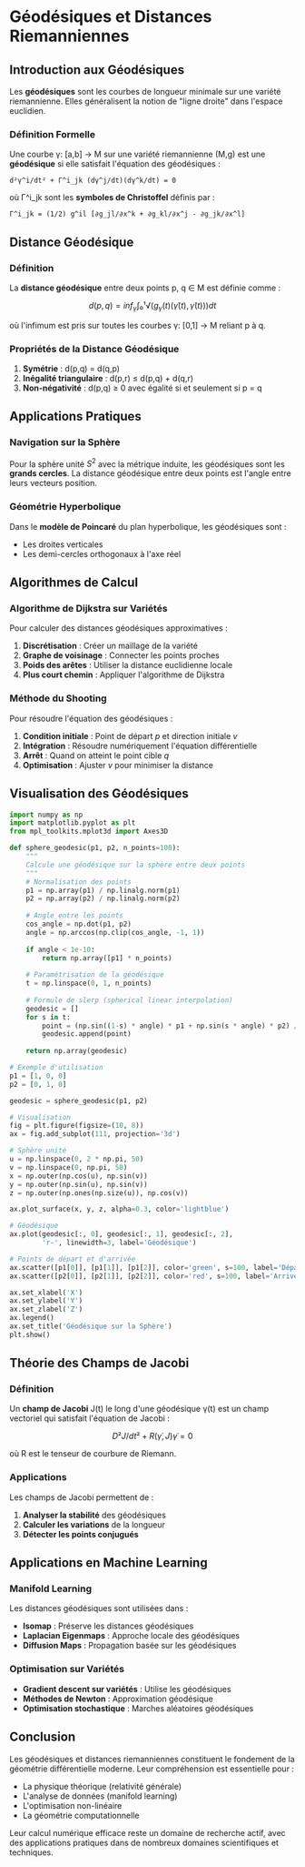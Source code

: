 # Géodésiques et Distances Riemanniennes

## Introduction aux Géodésiques

Les **géodésiques** sont les courbes de longueur minimale sur une variété riemannienne. Elles généralisent la notion de "ligne droite" dans l'espace euclidien.

### Définition Formelle

Une courbe γ: [a,b] → M sur une variété riemannienne (M,g) est une **géodésique** si elle satisfait l'équation des géodésiques :

```
d²γ^i/dt² + Γ^i_jk (dγ^j/dt)(dγ^k/dt) = 0
```

où Γ^i_jk sont les **symboles de Christoffel** définis par :

```
Γ^i_jk = (1/2) g^il [∂g_jl/∂x^k + ∂g_kl/∂x^j - ∂g_jk/∂x^l]
```

## Distance Géodésique

### Définition

La **distance géodésique** entre deux points p, q ∈ M est définie comme :

```math
d(p,q) = inf_γ ∫₀¹ √(g_γ(t)(γ̇(t), γ̇(t))) dt
```

où l'infimum est pris sur toutes les courbes γ: [0,1] → M reliant p à q.

### Propriétés de la Distance Géodésique

1. **Symétrie** : d(p,q) = d(q,p)
2. **Inégalité triangulaire** : d(p,r) ≤ d(p,q) + d(q,r)
3. **Non-négativité** : d(p,q) ≥ 0 avec égalité si et seulement si p = q

## Applications Pratiques

### Navigation sur la Sphère

Pour la sphère unité $S^2$ avec la métrique induite, les géodésiques sont les **grands cercles**. La distance géodésique entre deux points est l'angle entre leurs vecteurs position.

### Géométrie Hyperbolique

Dans le **modèle de Poincaré** du plan hyperbolique, les géodésiques sont :
- Les droites verticales
- Les demi-cercles orthogonaux à l'axe réel

## Algorithmes de Calcul

### Algorithme de Dijkstra sur Variétés

Pour calculer des distances géodésiques approximatives :

1. **Discrétisation** : Créer un maillage de la variété
2. **Graphe de voisinage** : Connecter les points proches
3. **Poids des arêtes** : Utiliser la distance euclidienne locale
4. **Plus court chemin** : Appliquer l'algorithme de Dijkstra

### Méthode du Shooting

Pour résoudre l'équation des géodésiques :

1. **Condition initiale** : Point de départ $p$ et direction initiale $v$
2. **Intégration** : Résoudre numériquement l'équation différentielle
3. **Arrêt** : Quand on atteint le point cible $q$
4. **Optimisation** : Ajuster $v$ pour minimiser la distance

## Visualisation des Géodésiques

```python
import numpy as np
import matplotlib.pyplot as plt
from mpl_toolkits.mplot3d import Axes3D

def sphere_geodesic(p1, p2, n_points=100):
    """
    Calcule une géodésique sur la sphère entre deux points
    """
    # Normalisation des points
    p1 = np.array(p1) / np.linalg.norm(p1)
    p2 = np.array(p2) / np.linalg.norm(p2)
    
    # Angle entre les points
    cos_angle = np.dot(p1, p2)
    angle = np.arccos(np.clip(cos_angle, -1, 1))
    
    if angle < 1e-10:
        return np.array([p1] * n_points)
    
    # Paramétrisation de la géodésique
    t = np.linspace(0, 1, n_points)
    
    # Formule de slerp (spherical linear interpolation)
    geodesic = []
    for s in t:
        point = (np.sin((1-s) * angle) * p1 + np.sin(s * angle) * p2) / np.sin(angle)
        geodesic.append(point)
    
    return np.array(geodesic)

# Exemple d'utilisation
p1 = [1, 0, 0]
p2 = [0, 1, 0]

geodesic = sphere_geodesic(p1, p2)

# Visualisation
fig = plt.figure(figsize=(10, 8))
ax = fig.add_subplot(111, projection='3d')

# Sphère unité
u = np.linspace(0, 2 * np.pi, 50)
v = np.linspace(0, np.pi, 50)
x = np.outer(np.cos(u), np.sin(v))
y = np.outer(np.sin(u), np.sin(v))
z = np.outer(np.ones(np.size(u)), np.cos(v))

ax.plot_surface(x, y, z, alpha=0.3, color='lightblue')

# Géodésique
ax.plot(geodesic[:, 0], geodesic[:, 1], geodesic[:, 2], 
        'r-', linewidth=3, label='Géodésique')

# Points de départ et d'arrivée
ax.scatter([p1[0]], [p1[1]], [p1[2]], color='green', s=100, label='Départ')
ax.scatter([p2[0]], [p2[1]], [p2[2]], color='red', s=100, label='Arrivée')

ax.set_xlabel('X')
ax.set_ylabel('Y')
ax.set_zlabel('Z')
ax.legend()
ax.set_title('Géodésique sur la Sphère')
plt.show()
```

## Théorie des Champs de Jacobi

### Définition

Un **champ de Jacobi** J(t) le long d'une géodésique γ(t) est un champ vectoriel qui satisfait l'équation de Jacobi :

```math
D²J/dt² + R(γ̇, J)γ̇ = 0
```

où R est le tenseur de courbure de Riemann.

### Applications

Les champs de Jacobi permettent de :
1. **Analyser la stabilité** des géodésiques
2. **Calculer les variations** de la longueur
3. **Détecter les points conjugués**

## Applications en Machine Learning

### Manifold Learning

Les distances géodésiques sont utilisées dans :
- **Isomap** : Préserve les distances géodésiques
- **Laplacian Eigenmaps** : Approche locale des géodésiques
- **Diffusion Maps** : Propagation basée sur les géodésiques

### Optimisation sur Variétés

- **Gradient descent sur variétés** : Utilise les géodésiques
- **Méthodes de Newton** : Approximation géodésique
- **Optimisation stochastique** : Marches aléatoires géodésiques

## Conclusion

Les géodésiques et distances riemanniennes constituent le fondement de la géométrie différentielle moderne. Leur compréhension est essentielle pour :

- La physique théorique (relativité générale)
- L'analyse de données (manifold learning)
- L'optimisation non-linéaire
- La géométrie computationnelle

Leur calcul numérique efficace reste un domaine de recherche actif, avec des applications pratiques dans de nombreux domaines scientifiques et techniques.
